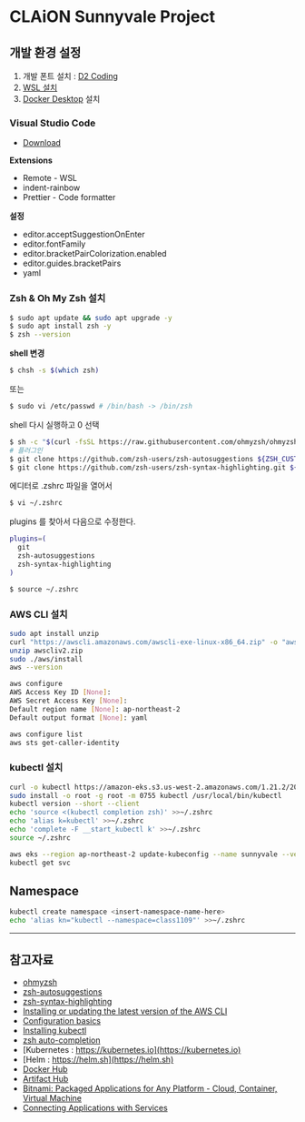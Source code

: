 # CLAiON Sunnyvale Project

## 개발 환경 설정

1. 개발 폰트 설치 : [D2 Coding](https://github.com/naver/d2codingfont)
1. [WSL 설치](https://docs.microsoft.com/ko-kr/windows/wsl/install)
1. [Docker Desktop](https://docs.docker.com/get-docker/) 설치

### Visual Studio Code

- [Download](https://code.visualstudio.com/Download)

**Extensions**

- Remote - WSL
- indent-rainbow
- Prettier - Code formatter

**설정**

- editor.acceptSuggestionOnEnter
- editor.fontFamily
- editor.bracketPairColorization.enabled
- editor.guides.bracketPairs
- yaml

### Zsh & Oh My Zsh 설치

```bash
$ sudo apt update && sudo apt upgrade -y
$ sudo apt install zsh -y
$ zsh --version
```

**shell 변경**

```bash
$ chsh -s $(which zsh)
```

또는

```bash
$ sudo vi /etc/passwd # /bin/bash -> /bin/zsh
```

shell 다시 실행하고 0 선택

```bash
$ sh -c "$(curl -fsSL https://raw.githubusercontent.com/ohmyzsh/ohmyzsh/master/tools/install.sh)"
# 플러그인
$ git clone https://github.com/zsh-users/zsh-autosuggestions ${ZSH_CUSTOM:-~/.oh-my-zsh/custom}/plugins/zsh-autosuggestions
$ git clone https://github.com/zsh-users/zsh-syntax-highlighting.git ${ZSH_CUSTOM:-~/.oh-my-zsh/custom}/plugins/zsh-syntax-highlighting
```

에디터로 .zshrc 파일을 열어서

```bash
$ vi ~/.zshrc
```

plugins 를 찾아서 다음으로 수정한다.

```bash
plugins=(
  git
  zsh-autosuggestions
  zsh-syntax-highlighting
)
```

```bash
$ source ~/.zshrc
```

### AWS CLI 설치

```bash
sudo apt install unzip
curl "https://awscli.amazonaws.com/awscli-exe-linux-x86_64.zip" -o "awscliv2.zip"
unzip awscliv2.zip
sudo ./aws/install
aws --version

aws configure
AWS Access Key ID [None]:
AWS Secret Access Key [None]:
Default region name [None]: ap-northeast-2
Default output format [None]: yaml

aws configure list
aws sts get-caller-identity
```

### kubectl 설치

```bash
curl -o kubectl https://amazon-eks.s3.us-west-2.amazonaws.com/1.21.2/2021-07-05/bin/linux/amd64/kubectl
sudo install -o root -g root -m 0755 kubectl /usr/local/bin/kubectl
kubectl version --short --client
echo 'source <(kubectl completion zsh)' >>~/.zshrc
echo 'alias k=kubectl' >>~/.zshrc
echo 'complete -F __start_kubectl k' >>~/.zshrc
source ~/.zshrc

aws eks --region ap-northeast-2 update-kubeconfig --name sunnyvale --verbose --alias sunnyvale
kubectl get svc
```

## Namespace

```bash
kubectl create namespace <insert-namespace-name-here>
echo 'alias kn="kubectl --namespace=class1109"' >>~/.zshrc
```

---

## 참고자료

- [ohmyzsh](https://github.com/ohmyzsh/ohmyzsh)
- [zsh-autosuggestions](https://github.com/zsh-users/zsh-autosuggestions)
- [zsh-syntax-highlighting](https://github.com/zsh-users/zsh-syntax-highlighting)
- [Installing or updating the latest version of the AWS CLI](https://docs.aws.amazon.com/cli/latest/userguide/getting-started-install.html)
- [Configuration basics](https://docs.aws.amazon.com/cli/latest/userguide/cli-configure-quickstart.html)
- [Installing kubectl](https://docs.aws.amazon.com/eks/latest/userguide/install-kubectl.html)
- [zsh auto-completion](https://kubernetes.io/docs/tasks/tools/included/optional-kubectl-configs-zsh/)
- [Kubernetes : https://kubernetes.io](https://kubernetes.io)
- [Helm : https://helm.sh](https://helm.sh)
- [Docker Hub](https://hub.docker.com/)
- [Artifact Hub](https://artifacthub.io/)
- [Bitnami: Packaged Applications for Any Platform - Cloud, Container, Virtual Machine](https://bitnami.com/)
- [Connecting Applications with Services](https://kubernetes.io/docs/concepts/services-networking/connect-applications-service/)
